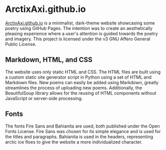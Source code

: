 # ArctixAxi.github.io

[ArctixAxi.github.io](https://ArcticAxi.github.io) is a minimalist, dark-theme website showcasing some poetry using GitHub Pages. The intention was to create an aesthetically pleasing experience where a user's attention is guided towards the poetry and imagery. This project is licensed under the v3 GNU Affero General Public License.

## Markdown, HTML, and CSS
The website uses only static HTML and CSS. The HTML files are built using a custom static site generator script in Python using a set of HTML and Markdown files. New poems can easily be added using Markdown, greatly streamlines the process of uploading new poems. Additionally, the BeautifulSoup library allows for the reusing of HTML components without JavaScript or server-side processing.

## Fonts
The fonts Fire Sans and Bahianita are used, both published under the Open Fonts License. Fire Sans was chosen for its simple elegance and is used for the titles and paragraphs. Bahianita is used in the headers, representing arctic ice floes to give the website a more individualized character. 
